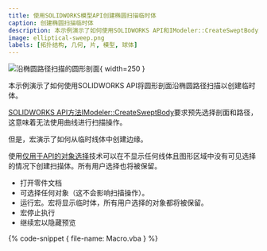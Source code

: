 ```yaml
---
title: 使用SOLIDWORKS模型API创建椭圆扫描临时体
caption: 创建椭圆扫描临时体
description: 本示例演示了如何使用SOLIDWORKS API和IModeler::CreateSweptBody方法，将圆形剖面沿椭圆路径扫描以创建临时体。
image: elliptical-sweep.png
labels: [拓扑结构, 几何, 片, 模型, 球体]
---
```

![沿椭圆路径扫描的圆形剖面](elliptical-sweep.png){ width=250 }

本示例演示了如何使用SOLIDWORKS API将圆形剖面沿椭圆路径扫描以创建临时体。

[SOLIDWORKS API方法IModeler::CreateSweptBody](https://help.solidworks.com/2012/english/api/sldworksapi/SOLIDWORKS.Interop.sldworks~SOLIDWORKS.Interop.sldworks.IModeler~CreateSweptBody.html)要求预先选择剖面和路径，这意味着无法使用曲线进行扫描操作。

但是，宏演示了如何从临时线体中创建边缘。

使用[仅用于API的对象选择](/solidworks-api/document/selection/api-only-selection/)技术可以在不显示任何线体且图形区域中没有可见选择的情况下创建扫描体。所有用户选择也将被保留。

* 打开零件文档
* 可选择任何对象（这不会影响扫描操作）。
* 运行宏。宏将显示临时体，所有用户选择的对象都将被保留。
* 宏停止执行
* 继续宏以隐藏预览

{% code-snippet { file-name: Macro.vba } %}